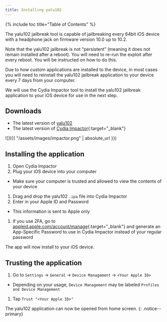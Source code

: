 ```yaml
---
title: Installing yalu102
---
```


{% include toc title="Table of Contents" %}

The yalu102 jailbreak tool is capable of jailbreaking every 64bit iOS device with a headphone jack on firmware version 10.0 up to 10.2.

Note that the yalu102 jailbreak is not “persistent” (meaning it does not remain installed after a reboot). You will need to re-run the exploit after every reboot. You will be instructed on how to do this.

Due to how custom applications are installed to the device, in most cases you will need to reinstall the yalu102 jailbreak application to your device every 7 days from your computer.

We will use the Cydia Impactor tool to install the yalu102 jailbreak application to your iOS device for use in the next step.

## Downloads

- The latest version of [yalu102](https://yalu.qwertyoruiop.com/yalu102_beta7.ipa)
- The latest version of [Cydia Impactor](http://www.cydiaimpactor.com/){:target="_blank"}

![]({{ "/assets/images/impactor.png" | absolute_url }})

## Installing the application

1. Open Cydia Impactor
1. Plug your iOS device into your computer
  - Make sure your computer is trusted and allowed to view the contents of your device
1. Drag and drop the yalu102 `.ipa` file into Cydia Impactor
1. Enter in your Apple ID and Password
  - This information is sent to Apple only
1. If you use 2FA, go to [appleid.apple.com/account/manage](https://appleid.apple.com/account/manage){:target="_blank"} and generate an App-Specific Password to use in Cydia Impactor instead of your regular password

The app will now install to your iOS device.

## Trusting the application

1. Go to `Settings` -> `General` -> `Device Management` -> `<Your Apple ID>`
  - Depending on your usage, `Device Management` may be labeled `Profiles and Device Management`
1. Tap `Trust "<Your Apple ID>"`

The yalu102 application can now be opened from home screen.
{: .notice--primary}
